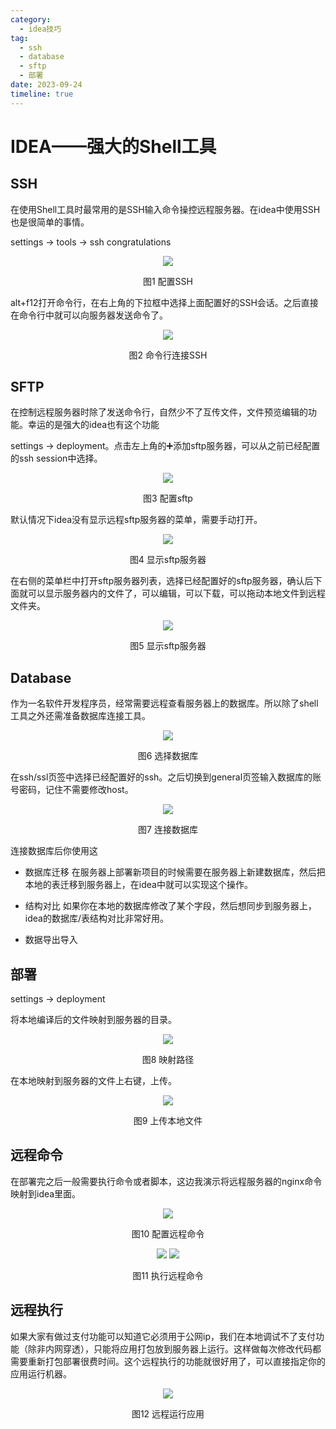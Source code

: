 ```yaml
---
category:
  - idea技巧
tag:
  - ssh
  - database
  - sftp
  - 部署
date: 2023-09-24
timeline: true
---
```


# IDEA——强大的Shell工具

## SSH

在使用Shell工具时最常用的是SSH输入命令操控远程服务器。在idea中使用SSH也是很简单的事情。

settings -> tools -> ssh congratulations

<center>
<img src="./img.png">

图1 配置SSH
</center>

alt+f12打开命令行，在右上角的下拉框中选择上面配置好的SSH会话。之后直接在命令行中就可以向服务器发送命令了。

<center>
<img src="./img_1.png">

图2 命令行连接SSH
</center>

## SFTP

在控制远程服务器时除了发送命令行，自然少不了互传文件，文件预览编辑的功能。幸运的是强大的idea也有这个功能

settings -> deployment。点击左上角的➕添加sftp服务器，可以从之前已经配置的ssh session中选择。

<center>
<img src="./img_2.png">

图3 配置sftp
</center>

默认情况下idea没有显示远程sftp服务器的菜单，需要手动打开。
<center>
<img src="./img_3.png">

图4 显示sftp服务器
</center>

在右侧的菜单栏中打开sftp服务器列表，选择已经配置好的sftp服务器，确认后下面就可以显示服务器内的文件了，可以编辑，可以下载，可以拖动本地文件到远程文件夹。
<center>
<img src="./img_4.png">

图5 显示sftp服务器
</center>

## Database

作为一名软件开发程序员，经常需要远程查看服务器上的数据库。所以除了shell工具之外还需准备数据库连接工具。

<center>
<img src="./img_5.png">

图6 选择数据库
</center>

在ssh/ssl页签中选择已经配置好的ssh。之后切换到general页签输入数据库的账号密码，记住不需要修改host。
<center>
<img src="./img_6.png">

图7 连接数据库
</center>

连接数据库后你使用这

- 数据库迁移
  在服务器上部署新项目的时候需要在服务器上新建数据库，然后把本地的表迁移到服务器上，在idea中就可以实现这个操作。

- 结构对比
  如果你在本地的数据库修改了某个字段，然后想同步到服务器上，idea的数据库/表结构对比非常好用。

- 数据导出导入

## 部署

settings -> deployment

将本地编译后的文件映射到服务器的目录。

<center>
<img src="./img_7.png">

图8 映射路径
</center>

在本地映射到服务器的文件上右键，上传。
<center>
<img src="./img_8.png">

图9 上传本地文件
</center>

## 远程命令

在部署完之后一般需要执行命令或者脚本，这边我演示将远程服务器的nginx命令映射到idea里面。

<center>
<img src="./img_9.png">

图10 配置远程命令
</center>

<center>
<img src="./img_10.png">

<img src="./img_11.png">

图11 执行远程命令
</center>

## 远程执行

如果大家有做过支付功能可以知道它必须用于公网ip，我们在本地调试不了支付功能（除非内网穿透），只能将应用打包放到服务器上运行。这样做每次修改代码都需要重新打包部署很费时间。这个远程执行的功能就很好用了，可以直接指定你的应用运行机器。
<center>
<img src="./img_12.png">

图12 远程运行应用
</center>